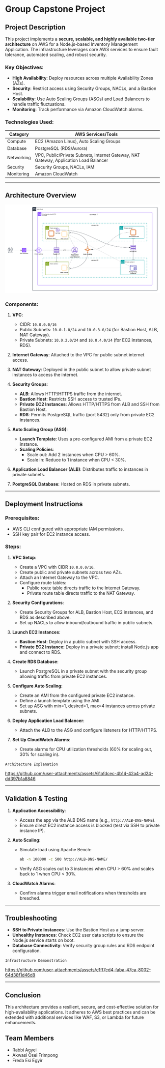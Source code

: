# Group Capstone Project

## Project Description
This project implements a **secure, scalable, and highly available two-tier architecture** on AWS for a Node.js-based Inventory Management Application. The infrastructure leverages core AWS services to ensure fault tolerance, automated scaling, and robust security.

### Key Objectives:
- **High Availability**: Deploy resources across multiple Availability Zones (AZs).
- **Security**: Restrict access using Security Groups, NACLs, and a Bastion Host.
- **Scalability**: Use Auto Scaling Groups (ASGs) and Load Balancers to handle traffic fluctuations.
- **Monitoring**: Track performance via Amazon CloudWatch alarms.

### Technologies Used:
| Category       | AWS Services/Tools                                                                 |
|----------------|------------------------------------------------------------------------------------|
| Compute        | EC2 (Amazon Linux), Auto Scaling Groups                                           |
| Database       | PostgreSQL (RDS/Aurora)                                                            |
| Networking     | VPC, Public/Private Subnets, Internet Gateway, NAT Gateway, Application Load Balancer |
| Security       | Security Groups, NACLs, IAM                                                        |
| Monitoring     | Amazon CloudWatch                                                                  |

---

## Architecture Overview
![Architecture Diagram](https://github.com/FeEgyir/AWS-Cloud-Projects/blob/31a737dab6e8ea16bab663a19239ef8834a2f5b4/Project%20Images/Two-Tier%20Arch.png)  


### Components:
1. **VPC**: 
   - CIDR: `10.0.0.0/16`
   - Public Subnets: `10.0.1.0/24` and `10.0.3.0/24` (for Bastion Host, ALB, NAT Gateway).
   - Private Subnets: `10.0.2.0/24` and `10.0.4.0/24` (for EC2 instances, RDS).

2. **Internet Gateway**: Attached to the VPC for public subnet internet access.

3. **NAT Gateway**: Deployed in the public subnet to allow private subnet instances to access the internet.

4. **Security Groups**:
   - **ALB**: Allows HTTP/HTTPS traffic from the internet.
   - **Bastion Host**: Restricts SSH access to trusted IPs.
   - **Private EC2 Instances**: Allows HTTP/HTTPS from ALB and SSH from Bastion Host.
   - **RDS**: Permits PostgreSQL traffic (port 5432) only from private EC2 instances.

5. **Auto Scaling Group (ASG)**:
   - **Launch Template**: Uses a pre-configured AMI from a private EC2 instance.
   - **Scaling Policies**: 
     - Scale out: Add 2 instances when CPU > 60%.
     - Scale in: Reduce to 1 instance when CPU < 30%.

6. **Application Load Balancer (ALB)**: Distributes traffic to instances in private subnets.

7. **PostgreSQL Database**: Hosted on RDS in private subnets.

---

## Deployment Instructions

### Prerequisites:
- AWS CLI configured with appropriate IAM permissions.
- SSH key pair for EC2 instance access.

### Steps:
1. **VPC Setup**:
   - Create a VPC with CIDR `10.0.0.0/16`.
   - Create public and private subnets across two AZs.
   - Attach an Internet Gateway to the VPC.
   - Configure route tables:
     - Public route table directs traffic to the Internet Gateway.
     - Private route table directs traffic to the NAT Gateway.

2. **Security Configurations**:
   - Create Security Groups for ALB, Bastion Host, EC2 instances, and RDS as described above.
   - Set up NACLs to allow inbound/outbound traffic in public subnets.

3. **Launch EC2 Instances**:
   - **Bastion Host**: Deploy in a public subnet with SSH access.
   - **Private EC2 Instance**: Deploy in a private subnet; install Node.js app and connect to RDS.

4. **Create RDS Database**:
   - Launch PostgreSQL in a private subnet with the security group allowing traffic from private EC2 instances.

5. **Configure Auto Scaling**:
   - Create an AMI from the configured private EC2 instance.
   - Define a launch template using the AMI.
   - Set up ASG with min=1, desired=1, max=4 instances across private subnets.

6. **Deploy Application Load Balancer**:
   - Attach the ALB to the ASG and configure listeners for HTTP/HTTPS.

7. **Set Up CloudWatch Alarms**:
   - Create alarms for CPU utilization thresholds (60% for scaling out, 30% for scaling in).

`Architecture Explanation`

https://github.com/user-attachments/assets/61afdcec-4b14-42a4-ad24-dd397b1a8846

---

## Validation & Testing

1. **Application Accessibility**:
   - Access the app via the ALB DNS name (e.g., `http://ALB-DNS-NAME`).
   - Ensure direct EC2 instance access is blocked (test via SSH to private instance IP).

2. **Auto Scaling**:
   - Simulate load using Apache Bench:  
     ```bash
     ab -n 100000 -c 500 http://ALB-DNS-NAME/
     ```
   - Verify ASG scales out to 3 instances when CPU > 60% and scales back to 1 when CPU < 30%.

3. **CloudWatch Alarms**:
   - Confirm alarms trigger email notifications when thresholds are breached.

---

## Troubleshooting
- **SSH to Private Instances**: Use the Bastion Host as a jump server.
- **Unhealthy Instances**: Check EC2 user data scripts to ensure the Node.js service starts on boot.
- **Database Connectivity**: Verify security group rules and RDS endpoint configuration.

`Infrastructure Demonstration`

https://github.com/user-attachments/assets/e1ff7cd4-faba-47ca-8002-64d38f1d46d8


---

## Conclusion
This architecture provides a resilient, secure, and cost-effective solution for high-availability applications. It adheres to AWS best practices and can be extended with additional services like WAF, S3, or Lambda for future enhancements.

## Team Members
- Rabbi Agyei
- Akwasi Osei Frimpong
- Freda Esi Egyir
